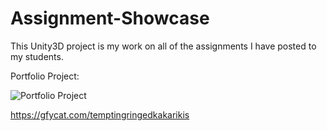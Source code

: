 # Assignment-Showcase
This Unity3D project is my work on all of the assignments I have posted to my students.

Portfolio Project:

![Portfolio Project](https://thumbs.gfycat.com/TemptingRingedKakarikis-size_restricted.gif)

https://gfycat.com/temptingringedkakarikis
